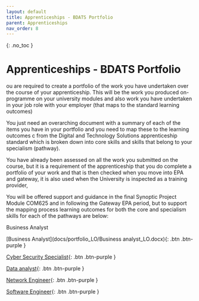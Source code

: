 ```yaml
---
layout: default
title: Apprenticeships - BDATS Portfolio
parent: Apprenticeships
nav_order: 8
---
```


{: .no_toc }

# Apprenticeships - BDATS Portfolio

ou are required to create a portfolio of the work you have undertaken over the course of your apprenticeship. This will be the work you produced on-programme on your university modules and also work you have undertaken in your job role with your employer (that maps to the standard learning outcomes)

You just need an overarching document with a summary of each of the items you have in your portfolio and you need to map these to the learning outcomes c from the Digital and Technology Solutions apprenticeship standard which is broken down into core skills and skills that belong to your specialism (pathway).

You have already been assessed on all the work you submitted on the course, but it is a requirement of the apprenticeship that you do complete a portfolio of your work and that is then checked when you move into EPA and gateway, it is also used when the University is inspected as a training provider,

You will be offered support and guidance in the final Synoptic Project Module COM625 and in following the Gateway EPA period, but to support the mapping process learning outcomes for both the core and specialism skills for each of the pathways are below:

Business Analyst

[Business Analyst](docs/portfolio_LO/Business analyst_LO.docx){: .btn .btn-purple } 

[Cyber Security Specialist](){: .btn .btn-purple } 

[Data analyst](){: .btn .btn-purple } 

[Network Engineer](){: .btn .btn-purple } 

[Software Engineer](){: .btn .btn-purple } 



